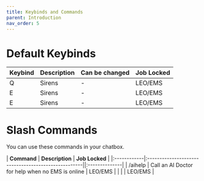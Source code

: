 ```yaml
---
title: Keybinds and Commands
parent: Introduction
nav_order: 5
---
```


# Default Keybinds

| **Keybind** | **Description**        | **Can be changed** | **Job Locked** |
|:------------|:-----------------------|:-------------------|:---------------| 
| Q           | Sirens                 | -                  | LEO/EMS        |
| E           | Sirens                 | -                  | LEO/EMS        |
| E           | Sirens                 | -                  | LEO/EMS        |

# Slash Commands

You can use these commands in your chatbox.

| **Command** | **Description**                                     | **Job Locked** |
|:------------|:----------------------------------------------------||:--------------|
| /aihelp     | Call an AI Doctor for help when no EMS is online    | LEO/EMS        |
|             |                                                     | LEO/EMS        |

